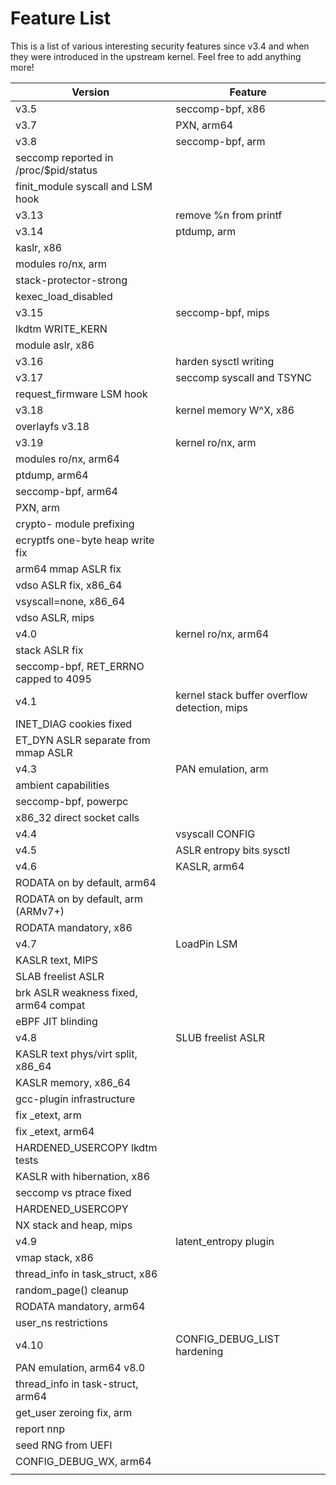 Feature List
============

This is a list of various interesting security features since v3.4 and
when they were introduced in the upstream kernel. Feel free to add
anything more\!

| Version                                | Feature                                      |
| -------------------------------------- | -------------------------------------------- |
| v3.5                                   | seccomp-bpf, x86                             |
| v3.7                                   | PXN, arm64                                   |
| v3.8                                   | seccomp-bpf, arm                             |
| seccomp reported in /proc/$pid/status  |                                              |
| finit_module syscall and LSM hook     |                                              |
| v3.13                                  | remove %n from printf                        |
| v3.14                                  | ptdump, arm                                  |
| kaslr, x86                             |                                              |
| modules ro/nx, arm                     |                                              |
| stack-protector-strong                 |                                              |
| kexec_load_disabled                  |                                              |
| v3.15                                  | seccomp-bpf, mips                            |
| lkdtm WRITE_KERN                      |                                              |
| module aslr, x86                       |                                              |
| v3.16                                  | harden sysctl writing                        |
| v3.17                                  | seccomp syscall and TSYNC                    |
| request_firmware LSM hook             |                                              |
| v3.18                                  | kernel memory W^X, x86                       |
| overlayfs v3.18                        |                                              |
| v3.19                                  | kernel ro/nx, arm                            |
| modules ro/nx, arm64                   |                                              |
| ptdump, arm64                          |                                              |
| seccomp-bpf, arm64                     |                                              |
| PXN, arm                               |                                              |
| crypto- module prefixing               |                                              |
| ecryptfs one-byte heap write fix       |                                              |
| arm64 mmap ASLR fix                    |                                              |
| vdso ASLR fix, x86_64                 |                                              |
| vsyscall=none, x86_64                 |                                              |
| vdso ASLR, mips                        |                                              |
| v4.0                                   | kernel ro/nx, arm64                          |
| stack ASLR fix                         |                                              |
| seccomp-bpf, RET_ERRNO capped to 4095 |                                              |
| v4.1                                   | kernel stack buffer overflow detection, mips |
| INET_DIAG cookies fixed               |                                              |
| ET_DYN ASLR separate from mmap ASLR   |                                              |
| v4.3                                   | PAN emulation, arm                           |
| ambient capabilities                   |                                              |
| seccomp-bpf, powerpc                   |                                              |
| x86_32 direct socket calls            |                                              |
| v4.4                                   | vsyscall CONFIG                              |
| v4.5                                   | ASLR entropy bits sysctl                     |
| v4.6                                   | KASLR, arm64                                 |
| RODATA on by default, arm64            |                                              |
| RODATA on by default, arm (ARMv7+)     |                                              |
| RODATA mandatory, x86                  |                                              |
| v4.7                                   | LoadPin LSM                                  |
| KASLR text, MIPS                       |                                              |
| SLAB freelist ASLR                     |                                              |
| brk ASLR weakness fixed, arm64 compat  |                                              |
| eBPF JIT blinding                      |                                              |
| v4.8                                   | SLUB freelist ASLR                           |
| KASLR text phys/virt split, x86_64    |                                              |
| KASLR memory, x86_64                  |                                              |
| gcc-plugin infrastructure              |                                              |
| fix _etext, arm                       |                                              |
| fix _etext, arm64                     |                                              |
| HARDENED_USERCOPY lkdtm tests         |                                              |
| KASLR with hibernation, x86            |                                              |
| seccomp vs ptrace fixed                |                                              |
| HARDENED_USERCOPY                     |                                              |
| NX stack and heap, mips                |                                              |
| v4.9                                   | latent_entropy plugin                       |
| vmap stack, x86                        |                                              |
| thread_info in task_struct, x86      |                                              |
| random_page() cleanup                 |                                              |
| RODATA mandatory, arm64                |                                              |
| user_ns restrictions                  |                                              |
| v4.10                                  | CONFIG_DEBUG_LIST hardening                |
| PAN emulation, arm64 v8.0              |                                              |
| thread_info in task-struct, arm64     |                                              |
| get_user zeroing fix, arm             |                                              |
| report nnp                             |                                              |
| seed RNG from UEFI                     |                                              |
| CONFIG_DEBUG_WX, arm64               |                                              |
|                                        |                                              |
